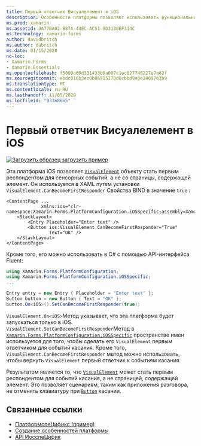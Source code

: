 ```yaml
---
title: Первый ответчик Висуалелемент в iOS
description: Особенности платформы позволяют использовать функциональные возможности, доступные только на определенной платформе, без реализации пользовательских модулей подготовки отчетов или эффектов. В этой статье объясняется, как использовать конкретную платформу iOS, которая позволяет объекту Висуалелемент стать первым отвечающим на события касания.
ms.prod: xamarin
ms.assetid: 3A77BA02-B87A-44EC-AC51-9D3130EF314C
ms.technology: xamarin-forms
author: davidbritch
ms.author: dabritch
ms.date: 01/15/2020
no-loc:
- Xamarin.Forms
- Xamarin.Essentials
ms.openlocfilehash: f5089a60d331433b8a007c1ec027746227e7a62f
ms.sourcegitcommit: ebdc016b3ec0b06915170d0cbbd9e0e2469763b9
ms.translationtype: MT
ms.contentlocale: ru-RU
ms.lasthandoff: 11/05/2020
ms.locfileid: "93368665"
---
```

# <a name="visualelement-first-responder-on-ios"></a>Первый ответчик Висуалелемент в iOS

[![Загрузить образец](~/media/shared/download.png) загрузить пример](/samples/xamarin/xamarin-forms-samples/userinterface-platformspecifics)

Эта платформа iOS позволяет [`VisualElement`](xref:Xamarin.Forms.VisualElement) объекту стать первым респондентом для сенсорных событий, а не со страницы, содержащей элемент. Он используется в XAML путем установки `VisualElement.CanBecomeFirstResponder` Свойства BIND в значение `true` :

```xaml
<ContentPage ...
             xmlns:ios="clr-namespace:Xamarin.Forms.PlatformConfiguration.iOSSpecific;assembly=Xamarin.Forms.Core">
    <StackLayout>
        <Entry Placeholder="Enter text" />
        <Button ios:VisualElement.CanBecomeFirstResponder="True"
                Text="OK" />
    </StackLayout>
</ContentPage>
```

Кроме того, его можно использовать в C# с помощью API-интерфейса Fluent:

```csharp
using Xamarin.Forms.PlatformConfiguration;
using Xamarin.Forms.PlatformConfiguration.iOSSpecific;
...

Entry entry = new Entry { Placeholder = "Enter text" };
Button button = new Button { Text = "OK" };
button.On<iOS>().SetCanBecomeFirstResponder(true);
```

`VisualElement.On<iOS>`Метод указывает, что эта платформа будет запускаться только в iOS. `VisualElement.SetCanBecomeFirstResponder`Метод в [`Xamarin.Forms.PlatformConfiguration.iOSSpecific`](xref:Xamarin.Forms.PlatformConfiguration.iOSSpecific) пространстве имен используется для того, чтобы сделать его `VisualElement` первым ответчиком для событий касания. Кроме того, `VisualElement.CanBecomeFirstResponder` метод можно использовать, чтобы вернуть `VisualElement` первый ответчик к событиям касания.

Результатом является то, что [`VisualElement`](xref:Xamarin.Forms.VisualElement) может стать первым респондентом для событий касания, а не страницей, содержащей элемент. Это позволяет сценариям, таким как приложения разговора, не отменять клавиатуру при [`Button`](xref:Xamarin.Forms.Button) касании.

## <a name="related-links"></a>Связанные ссылки

- [ПлатформспеЦификс (пример)](/samples/xamarin/xamarin-forms-samples/userinterface-platformspecifics)
- [Создание особенностей платформы](~/xamarin-forms/platform/platform-specifics/index.md#creating-platform-specifics)
- [API ИосспеЦифик](xref:Xamarin.Forms.PlatformConfiguration.iOSSpecific)